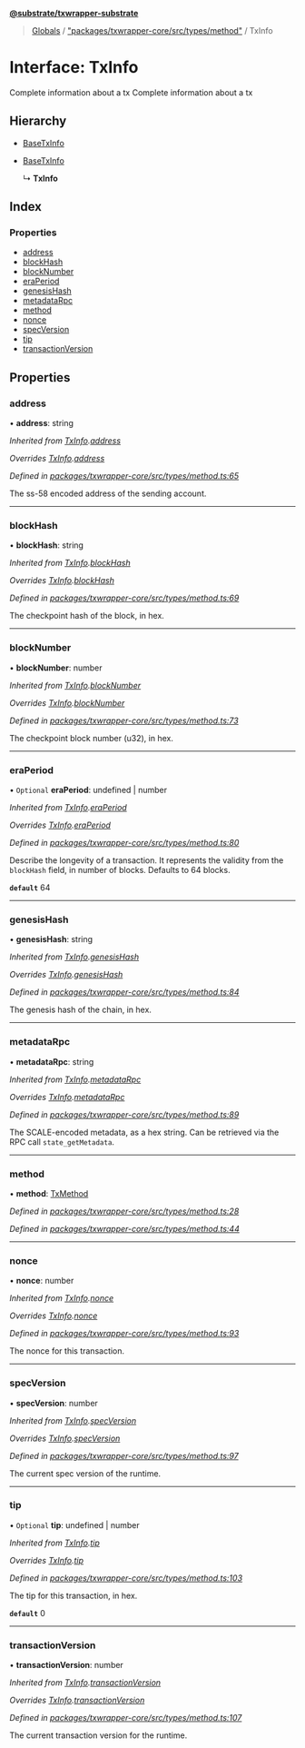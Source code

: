 **[@substrate/txwrapper-substrate](../README.md)**

> [Globals](../globals.md) / ["packages/txwrapper-core/src/types/method"](../modules/_packages_txwrapper_core_src_types_method_.md) / TxInfo

# Interface: TxInfo

Complete information about a tx
Complete information about a tx

## Hierarchy

* [BaseTxInfo](_packages_txwrapper_core_src_types_method_.basetxinfo.md)

* [BaseTxInfo](_packages_txwrapper_core_src_types_method_.basetxinfo.md)

  ↳ **TxInfo**

## Index

### Properties

* [address](_packages_txwrapper_core_src_types_method_.txinfo.md#address)
* [blockHash](_packages_txwrapper_core_src_types_method_.txinfo.md#blockhash)
* [blockNumber](_packages_txwrapper_core_src_types_method_.txinfo.md#blocknumber)
* [eraPeriod](_packages_txwrapper_core_src_types_method_.txinfo.md#eraperiod)
* [genesisHash](_packages_txwrapper_core_src_types_method_.txinfo.md#genesishash)
* [metadataRpc](_packages_txwrapper_core_src_types_method_.txinfo.md#metadatarpc)
* [method](_packages_txwrapper_core_src_types_method_.txinfo.md#method)
* [nonce](_packages_txwrapper_core_src_types_method_.txinfo.md#nonce)
* [specVersion](_packages_txwrapper_core_src_types_method_.txinfo.md#specversion)
* [tip](_packages_txwrapper_core_src_types_method_.txinfo.md#tip)
* [transactionVersion](_packages_txwrapper_core_src_types_method_.txinfo.md#transactionversion)

## Properties

### address

•  **address**: string

*Inherited from [TxInfo](_packages_txwrapper_core_src_types_method_.txinfo.md).[address](_packages_txwrapper_core_src_types_method_.txinfo.md#address)*

*Overrides [TxInfo](_packages_txwrapper_core_src_types_method_.txinfo.md).[address](_packages_txwrapper_core_src_types_method_.txinfo.md#address)*

*Defined in [packages/txwrapper-core/src/types/method.ts:65](https://github.com/paritytech/txwrapper-core/blob/32a3349/packages/txwrapper-core/src/types/method.ts#L65)*

The ss-58 encoded address of the sending account.

___

### blockHash

•  **blockHash**: string

*Inherited from [TxInfo](_packages_txwrapper_core_src_types_method_.txinfo.md).[blockHash](_packages_txwrapper_core_src_types_method_.txinfo.md#blockhash)*

*Overrides [TxInfo](_packages_txwrapper_core_src_types_method_.txinfo.md).[blockHash](_packages_txwrapper_core_src_types_method_.txinfo.md#blockhash)*

*Defined in [packages/txwrapper-core/src/types/method.ts:69](https://github.com/paritytech/txwrapper-core/blob/32a3349/packages/txwrapper-core/src/types/method.ts#L69)*

The checkpoint hash of the block, in hex.

___

### blockNumber

•  **blockNumber**: number

*Inherited from [TxInfo](_packages_txwrapper_core_src_types_method_.txinfo.md).[blockNumber](_packages_txwrapper_core_src_types_method_.txinfo.md#blocknumber)*

*Overrides [TxInfo](_packages_txwrapper_core_src_types_method_.txinfo.md).[blockNumber](_packages_txwrapper_core_src_types_method_.txinfo.md#blocknumber)*

*Defined in [packages/txwrapper-core/src/types/method.ts:73](https://github.com/paritytech/txwrapper-core/blob/32a3349/packages/txwrapper-core/src/types/method.ts#L73)*

The checkpoint block number (u32), in hex.

___

### eraPeriod

• `Optional` **eraPeriod**: undefined \| number

*Inherited from [TxInfo](_packages_txwrapper_core_src_types_method_.txinfo.md).[eraPeriod](_packages_txwrapper_core_src_types_method_.txinfo.md#eraperiod)*

*Overrides [TxInfo](_packages_txwrapper_core_src_types_method_.txinfo.md).[eraPeriod](_packages_txwrapper_core_src_types_method_.txinfo.md#eraperiod)*

*Defined in [packages/txwrapper-core/src/types/method.ts:80](https://github.com/paritytech/txwrapper-core/blob/32a3349/packages/txwrapper-core/src/types/method.ts#L80)*

Describe the longevity of a transaction. It represents the validity from
the `blockHash` field, in number of blocks. Defaults to 64 blocks.

**`default`** 64

___

### genesisHash

•  **genesisHash**: string

*Inherited from [TxInfo](_packages_txwrapper_core_src_types_method_.txinfo.md).[genesisHash](_packages_txwrapper_core_src_types_method_.txinfo.md#genesishash)*

*Overrides [TxInfo](_packages_txwrapper_core_src_types_method_.txinfo.md).[genesisHash](_packages_txwrapper_core_src_types_method_.txinfo.md#genesishash)*

*Defined in [packages/txwrapper-core/src/types/method.ts:84](https://github.com/paritytech/txwrapper-core/blob/32a3349/packages/txwrapper-core/src/types/method.ts#L84)*

The genesis hash of the chain, in hex.

___

### metadataRpc

•  **metadataRpc**: string

*Inherited from [TxInfo](_packages_txwrapper_core_src_types_method_.txinfo.md).[metadataRpc](_packages_txwrapper_core_src_types_method_.txinfo.md#metadatarpc)*

*Overrides [TxInfo](_packages_txwrapper_core_src_types_method_.txinfo.md).[metadataRpc](_packages_txwrapper_core_src_types_method_.txinfo.md#metadatarpc)*

*Defined in [packages/txwrapper-core/src/types/method.ts:89](https://github.com/paritytech/txwrapper-core/blob/32a3349/packages/txwrapper-core/src/types/method.ts#L89)*

The SCALE-encoded metadata, as a hex string. Can be retrieved via the RPC
call `state_getMetadata`.

___

### method

•  **method**: [TxMethod](_packages_txwrapper_core_src_types_method_.txmethod.md)

*Defined in [packages/txwrapper-core/src/types/method.ts:28](https://github.com/paritytech/txwrapper-core/blob/32a3349/packages/txwrapper-core/src/types/method.ts#L28)*

*Defined in [packages/txwrapper-core/src/types/method.ts:44](https://github.com/paritytech/txwrapper-core/blob/32a3349/packages/txwrapper-core/src/types/method.ts#L44)*

___

### nonce

•  **nonce**: number

*Inherited from [TxInfo](_packages_txwrapper_core_src_types_method_.txinfo.md).[nonce](_packages_txwrapper_core_src_types_method_.txinfo.md#nonce)*

*Overrides [TxInfo](_packages_txwrapper_core_src_types_method_.txinfo.md).[nonce](_packages_txwrapper_core_src_types_method_.txinfo.md#nonce)*

*Defined in [packages/txwrapper-core/src/types/method.ts:93](https://github.com/paritytech/txwrapper-core/blob/32a3349/packages/txwrapper-core/src/types/method.ts#L93)*

The nonce for this transaction.

___

### specVersion

•  **specVersion**: number

*Inherited from [TxInfo](_packages_txwrapper_core_src_types_method_.txinfo.md).[specVersion](_packages_txwrapper_core_src_types_method_.txinfo.md#specversion)*

*Overrides [TxInfo](_packages_txwrapper_core_src_types_method_.txinfo.md).[specVersion](_packages_txwrapper_core_src_types_method_.txinfo.md#specversion)*

*Defined in [packages/txwrapper-core/src/types/method.ts:97](https://github.com/paritytech/txwrapper-core/blob/32a3349/packages/txwrapper-core/src/types/method.ts#L97)*

The current spec version of the runtime.

___

### tip

• `Optional` **tip**: undefined \| number

*Inherited from [TxInfo](_packages_txwrapper_core_src_types_method_.txinfo.md).[tip](_packages_txwrapper_core_src_types_method_.txinfo.md#tip)*

*Overrides [TxInfo](_packages_txwrapper_core_src_types_method_.txinfo.md).[tip](_packages_txwrapper_core_src_types_method_.txinfo.md#tip)*

*Defined in [packages/txwrapper-core/src/types/method.ts:103](https://github.com/paritytech/txwrapper-core/blob/32a3349/packages/txwrapper-core/src/types/method.ts#L103)*

The tip for this transaction, in hex.

**`default`** 0

___

### transactionVersion

•  **transactionVersion**: number

*Inherited from [TxInfo](_packages_txwrapper_core_src_types_method_.txinfo.md).[transactionVersion](_packages_txwrapper_core_src_types_method_.txinfo.md#transactionversion)*

*Overrides [TxInfo](_packages_txwrapper_core_src_types_method_.txinfo.md).[transactionVersion](_packages_txwrapper_core_src_types_method_.txinfo.md#transactionversion)*

*Defined in [packages/txwrapper-core/src/types/method.ts:107](https://github.com/paritytech/txwrapper-core/blob/32a3349/packages/txwrapper-core/src/types/method.ts#L107)*

The current transaction version for the runtime.
